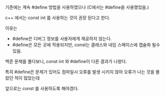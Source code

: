 기존에는 계속 #define 방법을 사용하였으나 (C에서는 #define을 사용했었음.)

c++ 에서는 const int 를 사용하는 것이 권장 된다고 한다.



이유는

- #define은 디버그 정보를 사용자에게 제공하지 않는다.
- #define은 모든 곳에 적용되지만, const는 클래스와 네임 스페이스에 캡슐화 될수 있음.



백준 문제를 풀다보니, const int 와 #define이 다른 결과가 나왔다.

특히 #define은 문제가 있어도 컴파일시 오류를 발생 시키지 않아 오류가 나는 것을 몰랐던 적이 많았는데

앞으로는 const 를 사용하도록 해야겠다.